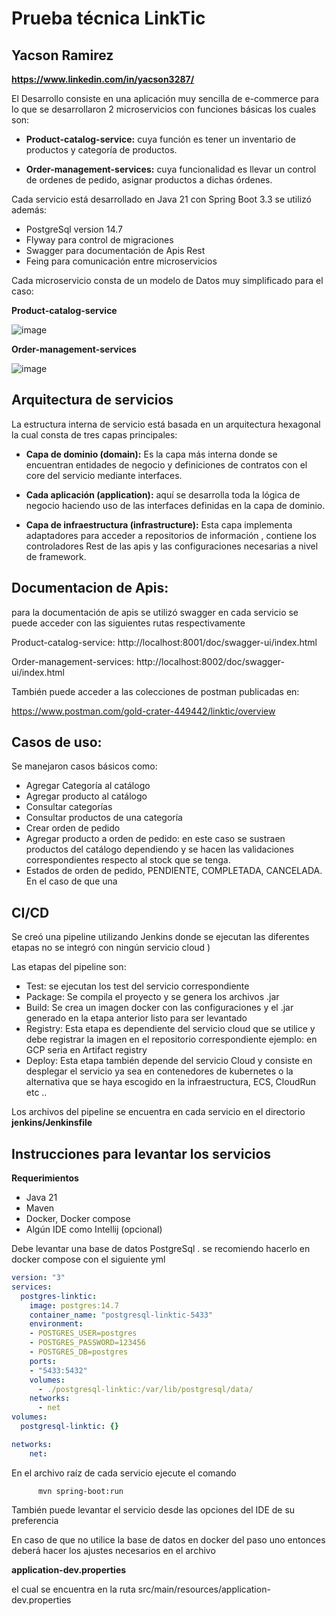 # Prueba técnica  LinkTic
## Yacson Ramirez 
**https://www.linkedin.com/in/yacson3287/**

El Desarrollo consiste en una aplicación muy sencilla de e-commerce para lo que se desarrollaron 2 microservicios con funciones básicas los cuales son:

* **Product-catalog-service:** cuya función es tener un inventario de productos y categoría de productos.

* **Order-management-services:** cuya funcionalidad es llevar un control de ordenes de pedido, asignar productos a dichas órdenes.

Cada servicio está desarrollado en Java 21 con Spring Boot 3.3 se utilizó además:
* PostgreSql version 14.7
* Flyway para control de migraciones
* Swagger para documentación de Apis Rest
* Feing para comunicación entre microservicios

Cada microservicio consta de un modelo de Datos muy simplificado para el caso:

**Product-catalog-service**

![image](https://github.com/user-attachments/assets/38479723-2a41-472e-8872-763117786f35)


**Order-management-services**

![image](https://github.com/user-attachments/assets/68686bdd-8f7e-47f0-858d-dd81abf12b9a)


## Arquitectura de servicios

La estructura interna de servicio está basada en un arquitectura hexagonal la cual consta de tres capas principales:

* **Capa de dominio (domain):** Es la capa más interna donde se encuentran entidades de negocio y definiciones de contratos con el core del servicio mediante interfaces.

* **Cada aplicación (application):** aquí se desarrolla toda la lógica de negocio haciendo uso de las interfaces definidas en la capa de dominio.

* **Capa de infraestructura (infrastructure):** Esta capa implementa adaptadores para acceder a repositorios de información , contiene los controladores Rest de las apis y las configuraciones necesarias a nivel de framework.

## Documentacion de Apis:

para la documentación de apis se utilizó swagger en cada servicio
se puede acceder con las siguientes rutas respectivamente

Product-catalog-service: http://localhost:8001/doc/swagger-ui/index.html

Order-management-services: http://localhost:8002/doc/swagger-ui/index.html

También puede acceder a las colecciones de postman publicadas en:

https://www.postman.com/gold-crater-449442/linktic/overview

## Casos de uso:

Se manejaron casos básicos como:
* Agregar Categoría al catálogo
* Agregar producto al catálogo
* Consultar categorías
* Consultar productos de una categoría
* Crear orden de pedido
* Agregar producto a orden de pedido: en este caso se sustraen productos del catálogo dependiendo y se hacen las validaciones correspondientes respecto al stock que se tenga.
* Estados de orden de pedido, PENDIENTE, COMPLETADA, CANCELADA. En el caso de que una

## CI/CD

Se creó una pipeline utilizando Jenkins donde se ejecutan las diferentes etapas  no se integró con ningún servicio cloud )

Las etapas del pipeline son:
* Test: se ejecutan los test del servicio correspondiente
* Package: Se compila el proyecto y se genera los archivos .jar
* Build: Se crea un imagen docker con las configuraciones y el .jar generado en la etapa anterior listo para ser levantado
* Registry: Esta etapa es dependiente del servicio cloud que se utilice y debe registrar la imagen en el repositorio correspondiente ejemplo: en GCP seria en Artifact registry
* Deploy: Esta etapa también depende del servicio Cloud y consiste en desplegar el servicio ya sea en contenedores de kubernetes o la alternativa que se haya escogido en la infraestructura, ECS, CloudRun etc ..

Los archivos del pipeline se encuentra en cada servicio en el directorio **jenkins/Jenkinsfile**

## Instrucciones para levantar los servicios

**Requerimientos**
* Java 21
* Maven
* Docker, Docker compose
* Algún IDE como Intellij (opcional)

Debe levantar una base de datos PostgreSql . se recomiendo hacerlo en docker compose con el siguiente yml

```yaml
version: "3"
services:
  postgres-linktic:
    image: postgres:14.7
    container_name: "postgresql-linktic-5433"
    environment:
    - POSTGRES_USER=postgres
    - POSTGRES_PASSWORD=123456
    - POSTGRES_DB=postgres
    ports:
    - "5433:5432"
    volumes:
      - ./postgresql-linktic:/var/lib/postgresql/data/
    networks:
      - net
volumes:
  postgresql-linktic: {}

networks:
    net:
```

En el archivo raíz de cada servicio ejecute el comando

          mvn spring-boot:run

También puede levantar el servicio desde las opciones del IDE de su preferencia


En caso de que no utilice la base de datos en docker del paso uno entonces deberá hacer los ajustes necesarios en el archivo

**application-dev.properties**

el cual se encuentra en la ruta src/main/resources/application-dev.properties


